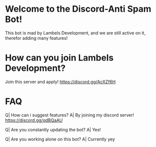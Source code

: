 # Welcome to the Discord-Anti Spam Bot!

This bot is mad by Lambels Development, and we are still active on it, therefor adding many features!

# How can you join Lambels Development?

Join this server and apply! https://discord.gg/AcXZf6H


# FAQ

Q| How can i suggest features?
A| By joining my discord server! https://discord.gg/qdBQaAU

Q| Are you constantly updating the bot?
A| Yes!

Q| Are you working alone on this bot?
A| Currently yey
